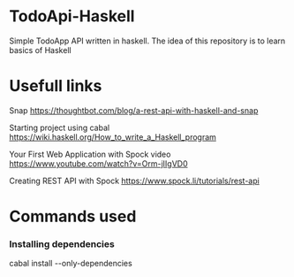 # TodoApi-Haskell
Simple TodoApp API written in haskell.
The idea of this repository is to learn basics of Haskell

# Usefull links

Snap
https://thoughtbot.com/blog/a-rest-api-with-haskell-and-snap

Starting project using cabal
https://wiki.haskell.org/How_to_write_a_Haskell_program

Your First Web Application with Spock video
https://www.youtube.com/watch?v=Orm-jIIgVD0

Creating REST API with Spock
https://www.spock.li/tutorials/rest-api

# Commands used

### Installing dependencies

cabal install --only-dependencies
